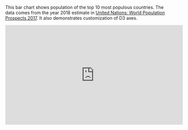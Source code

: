 This bar chart shows population of the top 10 most populous countries. The data comes from the year 2018 estimate in [United Nations: World Population Prospects 2017](https://esa.un.org/unpd/wpp/Download/Standard/Population/). It also demonstrates customization of D3 axes.

<iframe width="560" height="315" src="https://www.youtube.com/embed/NlBt-7PuaLk?rel=0" frameborder="0" allow="autoplay; encrypted-media" allowfullscreen></iframe>